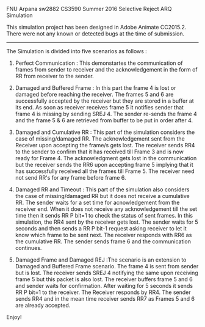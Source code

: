 FNU Arpana
sw2882
CS3590 Summer 2016
Selective Reject ARQ Simulation

This simulation project has been designed in Adobe Animate CC2015.2. There were not any known or detected bugs at the time of submission.

*************************************************************************************************************************************
The Simulation is divided into five scenarios as follows :

1. Perfect Communication : This demonstartes the communication of frames from sender to receiver and the acknowledgement in the form of RR from receiver to the sender.

2. Damaged and Buffered Frame : In this part the frame 4 is lost or damaged before reaching the receiver. The frames 5 and 6 are successfully accepted by the receiver but they are stored in a buffer at its end. As soon as receiver receives frame 5 it notifies sender that frame 4 is missing by sending SREJ 4. The sender re-sends the frame 4 and the frame 5 & 6 are retrieved from buffer to be put in order after 4. 

3. Damaged and Cumulative RR : This part of the simulation considers the case of missing/damaged RR. The acknowledgement sent from the Receiver upon accepting the frame/s gets lost. The receiver sends RR4 to the sender to confirm that it has received till Frame 3 and is now ready for Frame 4. The acknowledgment gets lost in the communication but the receiver sends the RR6 upon accepting frame 5 implying that it has successfully received all the frames till Frame 5. The receiver need not send RR's for any frame before frame 6.

4. Damaged RR and Timeout :  This part of the simulation also considers the case of missing/damaged RR but it does not receive a cumulative RR. The sender waits for a set time for acnowledgement from the receiver end. When it does not receive any acknowledgement till the set time then it sends RR P bit=1 to check the status of sent frames. In this simulation, the RR4 sent by the receiver gets lost. The sender waits for 5 seconds and then sends a RR P bit-1 request asking receiver to let it know which frame to be sent next.
The receiver responds with RR6 as the cumulative RR. The sender sends frame 6 and the communication continues.

5. Damaged Frame and Damaged REJ :The scenario is an extension to Damaged and Buffered Frame scenario. The frame 4 is sent from sender but is lost. The receiver sends SREJ 4 notifying the same upon receiving frame 5 but this packet is also lost. The receiver buffers frame 5 and 6 and sender waits for confirmation. After waiting for 5 seconds it sends RR P bit=1 to the receiver. The Receiver responds by RR4. The sender sends RR4 and in the mean time receiver sends RR7 as Frames 5 and 6 are already accepted.

Enjoy!

